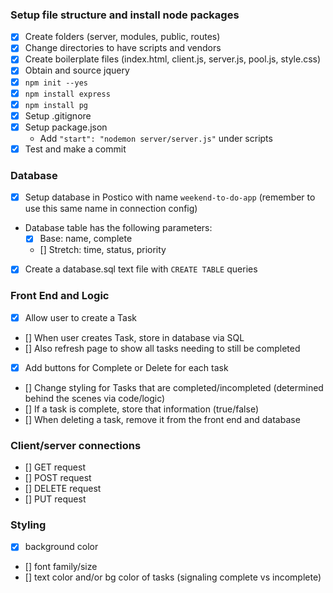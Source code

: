 ### Setup file structure and install node packages
- [x] Create folders (server, modules, public, routes)
- [x] Change directories to have scripts and vendors
- [x] Create boilerplate files (index.html, client.js, server.js, pool.js, style.css)
- [x] Obtain and source jquery
- [x] `npm init --yes`
- [x] `npm install express`
- [x] `npm install pg`
- [x] Setup .gitignore
- [x] Setup package.json
    - Add `"start": "nodemon server/server.js"` under scripts
- [x] Test and make a commit

### Database
- [x] Setup database in Postico with name `weekend-to-do-app` (remember to use this same name in connection config)
- Database table has the following parameters:
    - [x] Base: name, complete
    - [] Stretch: time, status, priority
- [x] Create a database.sql text file with `CREATE TABLE` queries

### Front End and Logic
- [x] Allow user to create a Task
- [] When user creates Task, store in database via SQL
- [] Also refresh page to show all tasks needing to still be completed
- [x] Add buttons for Complete or Delete for each task
- [] Change styling for Tasks that are completed/incompleted (determined behind the scenes via code/logic)
- [] If a task is complete, store that information (true/false)
- [] When deleting a task, remove it from the front end and database

### Client/server connections
- [] GET request
- [] POST request
- [] DELETE request
- [] PUT request

### Styling
- [x] background color
- [] font family/size
- [] text color and/or bg color of tasks (signaling complete vs incomplete)